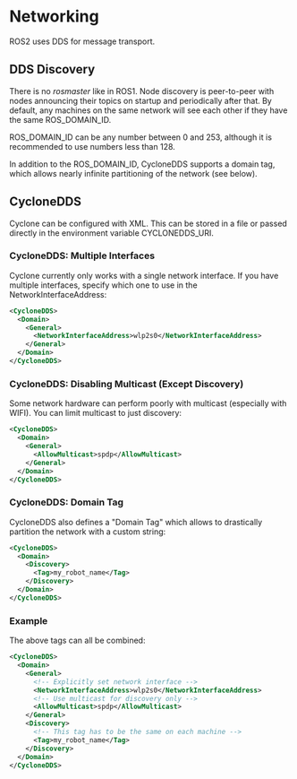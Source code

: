 # Networking

ROS2 uses DDS for message transport.

## DDS Discovery

There is no _rosmaster_ like in ROS1. Node discovery is peer-to-peer with nodes
announcing their topics on startup and periodically after that. By default, any
machines on the same network will see each other if they have the same
ROS_DOMAIN_ID.

ROS_DOMAIN_ID can be any number between 0 and 253, although it is recommended
to use numbers less than 128.

In addition to the ROS_DOMAIN_ID, CycloneDDS supports a domain tag, which allows
nearly infinite partitioning of the network (see below).

## CycloneDDS

Cyclone can be configured with XML. This can be stored in a file or passed
directly in the environment variable CYCLONEDDS_URI.

### CycloneDDS: Multiple Interfaces

Cyclone currently only works with a single network interface. If you have multiple
interfaces, specify which one to use in the NetworkInterfaceAddress:

```xml
<CycloneDDS>
  <Domain>
    <General>
      <NetworkInterfaceAddress>wlp2s0</NetworkInterfaceAddress>
    </General>
  </Domain>
</CycloneDDS>
```

### CycloneDDS: Disabling Multicast (Except Discovery)

Some network hardware can perform poorly with multicast (especially with
WIFI). You can limit multicast to just discovery:

```xml
<CycloneDDS>
  <Domain>
    <General>
      <AllowMulticast>spdp</AllowMulticast>
    </General>
  </Domain>
</CycloneDDS>
```

### CycloneDDS: Domain Tag

CycloneDDS also defines a "Domain Tag" which allows to drastically partition
the network with a custom string:

```xml
<CycloneDDS>
  <Domain>
    <Discovery>
      <Tag>my_robot_name</Tag>
    </Discovery>
  </Domain>
</CycloneDDS>
```

### Example

The above tags can all be combined:

```xml
<CycloneDDS>
  <Domain>
    <General>
      <!-- Explicitly set network interface -->
      <NetworkInterfaceAddress>wlp2s0</NetworkInterfaceAddress>
      <!-- Use multicast for discovery only -->
      <AllowMulticast>spdp</AllowMulticast>
    </General>
    <Discovery>
      <!-- This tag has to be the same on each machine -->
      <Tag>my_robot_name</Tag>
    </Discovery>
  </Domain>
</CycloneDDS>
```
